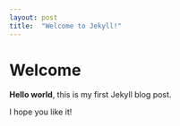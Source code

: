 ```yaml
---
layout: post
title:  "Welcome to Jekyll!"
---
```


# Welcome

__Hello world__, this is my first Jekyll blog post.

I hope you like it!

